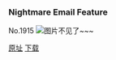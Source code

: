 ### Nightmare Email Feature
No.1915
![图片不见了~~~](https://imgs.xkcd.com/comics/nightmare_email_feature.png)

[原址](https://xkcd.com//1915) [下载](https://imgs.xkcd.com/comics/nightmare_email_feature.png)

